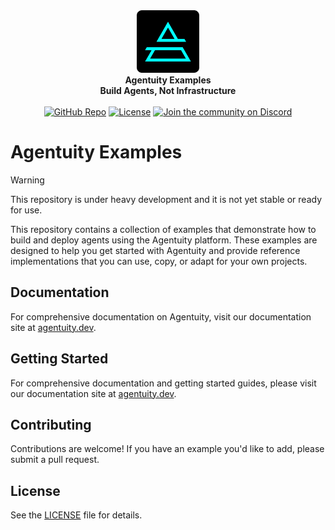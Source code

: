 <div align="center">
    <img src=".github/Agentuity.png" alt="Agentuity" width="100"/> <br/>
    <strong>Agentuity Examples</strong> <br/>
    <strong>Build Agents, Not Infrastructure</strong> <br/>
<br />
<a href="https://github.com/agentuity/examples"><img alt="GitHub Repo" src="https://img.shields.io/badge/GitHub-Examples-blue"></a>
<a href="https://github.com/agentuity/examples/blob/main/LICENSE.md"><img alt="License" src="https://badgen.now.sh/badge/license/Apache-2.0"></a>
<a href="https://discord.gg/vtn3hgUfuc"><img alt="Join the community on Discord" src="https://img.shields.io/discord/1332974865371758646.svg?style=flat"></a>
</div>
</div>

# Agentuity Examples

> [!WARNING]  
> This repository is under heavy development and it is not yet stable or ready for use.

This repository contains a collection of examples that demonstrate how to build and deploy agents using the Agentuity platform. These examples are designed to help you get started with Agentuity and provide reference implementations that you can use, copy, or adapt for your own projects.

## Documentation

For comprehensive documentation on Agentuity, visit our documentation site at [agentuity.dev](https://agentuity.dev).



## Getting Started

For comprehensive documentation and getting started guides, please visit our documentation site at [agentuity.dev](https://agentuity.dev).

## Contributing

Contributions are welcome! If you have an example you'd like to add, please submit a pull request.



## License

See the [LICENSE](LICENSE.md) file for details.
